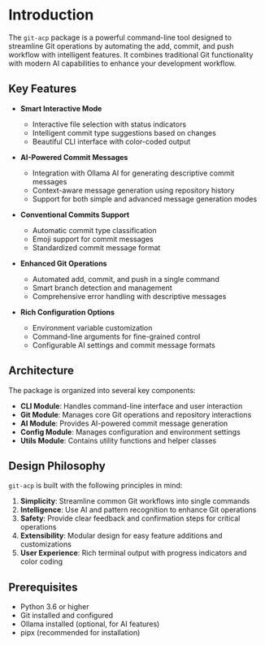 # Introduction

The `git-acp` package is a powerful command-line tool designed to streamline Git operations by automating the add, commit, and push workflow with intelligent features. It combines traditional Git functionality with modern AI capabilities to enhance your development workflow.

## Key Features

- **Smart Interactive Mode**
  - Interactive file selection with status indicators
  - Intelligent commit type suggestions based on changes
  - Beautiful CLI interface with color-coded output

- **AI-Powered Commit Messages**
  - Integration with Ollama AI for generating descriptive commit messages
  - Context-aware message generation using repository history
  - Support for both simple and advanced message generation modes

- **Conventional Commits Support**
  - Automatic commit type classification
  - Emoji support for commit messages
  - Standardized commit message format

- **Enhanced Git Operations**
  - Automated add, commit, and push in a single command
  - Smart branch detection and management
  - Comprehensive error handling with descriptive messages

- **Rich Configuration Options**
  - Environment variable customization
  - Command-line arguments for fine-grained control
  - Configurable AI settings and commit message formats

## Architecture

The package is organized into several key components:

- **CLI Module**: Handles command-line interface and user interaction
- **Git Module**: Manages core Git operations and repository interactions
- **AI Module**: Provides AI-powered commit message generation
- **Config Module**: Manages configuration and environment settings
- **Utils Module**: Contains utility functions and helper classes

## Design Philosophy

`git-acp` is built with the following principles in mind:

1. **Simplicity**: Streamline common Git workflows into single commands
2. **Intelligence**: Use AI and pattern recognition to enhance Git operations
3. **Safety**: Provide clear feedback and confirmation steps for critical operations
4. **Extensibility**: Modular design for easy feature additions and customizations
5. **User Experience**: Rich terminal output with progress indicators and color coding

## Prerequisites

- Python 3.6 or higher
- Git installed and configured
- Ollama installed (optional, for AI features)
- pipx (recommended for installation)
